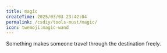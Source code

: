 ```yaml
---
title: magic
createTime: 2025/03/03 23:42:04
permalink: /csdiy/tools-must/magic/
icon: twemoji:magic-wand
---
```


Something makes someone travel through the destination freely.